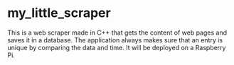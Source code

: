 # my_little_scraper
This is a web scraper made in C++ that gets the content of web pages and saves it in a database. The application always makes sure that an entry is unique by comparing the data and time. It will be deployed on a Raspberry Pi.
